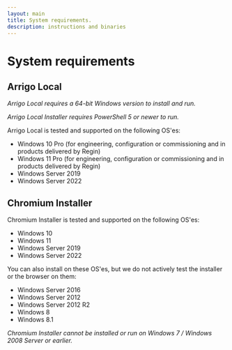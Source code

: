 ```yaml
---
layout: main
title: System requirements.
description: instructions and binaries
---
```

# System requirements

## Arrigo Local

*Arrigo Local requires a 64-bit Windows version to install and run.*

*Arrigo Local Installer requires PowerShell 5 or newer to run.*

Arrigo Local is tested and supported on the following OS'es:

* Windows 10 Pro (for engineering, configuration or commissioning and in products delivered by Regin)
* Windows 11 Pro (for engineering, configuration or commissioning and in products delivered by Regin)
* Windows Server 2019
* Windows Server 2022

## Chromium Installer

Chromium Installer is tested and supported on the following OS'es:

* Windows 10
* Windows 11
* Windows Server 2019
* Windows Server 2022

You can also install on these OS'es, but we do not actively test the installer or the browser on them:

* Windows Server 2016
* Windows Server 2012
* Windows Server 2012 R2
* Windows 8
* Windows 8.1

*Chromium Installer cannot be installed or run on Windows 7 / Windows 2008 Server or earlier.*

